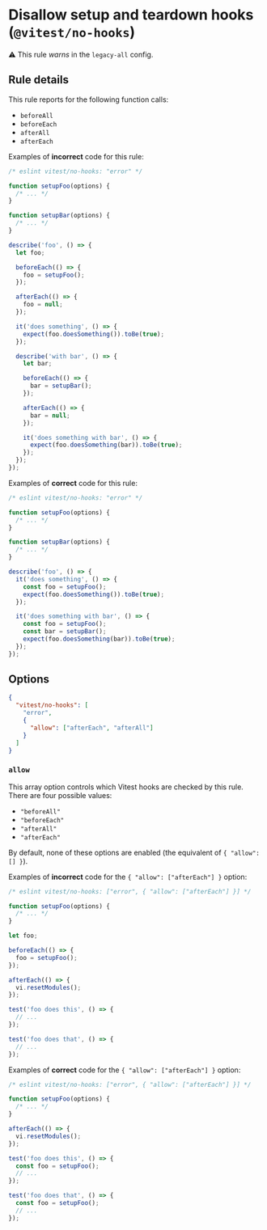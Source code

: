 # Disallow setup and teardown hooks (`@vitest/no-hooks`)

⚠️ This rule _warns_ in the `legacy-all` config.

<!-- end auto-generated rule header -->

## Rule details

This rule reports for the following function calls:

- `beforeAll`
- `beforeEach`
- `afterAll`
- `afterEach`

Examples of **incorrect** code for this rule:

```js
/* eslint vitest/no-hooks: "error" */

function setupFoo(options) {
  /* ... */
}

function setupBar(options) {
  /* ... */
}

describe('foo', () => {
  let foo;

  beforeEach(() => {
    foo = setupFoo();
  });

  afterEach(() => {
    foo = null;
  });

  it('does something', () => {
    expect(foo.doesSomething()).toBe(true);
  });

  describe('with bar', () => {
    let bar;

    beforeEach(() => {
      bar = setupBar();
    });

    afterEach(() => {
      bar = null;
    });

    it('does something with bar', () => {
      expect(foo.doesSomething(bar)).toBe(true);
    });
  });
});
```

Examples of **correct** code for this rule:

```js
/* eslint vitest/no-hooks: "error" */

function setupFoo(options) {
  /* ... */
}

function setupBar(options) {
  /* ... */
}

describe('foo', () => {
  it('does something', () => {
    const foo = setupFoo();
    expect(foo.doesSomething()).toBe(true);
  });

  it('does something with bar', () => {
    const foo = setupFoo();
    const bar = setupBar();
    expect(foo.doesSomething(bar)).toBe(true);
  });
});
```

## Options

```json
{
  "vitest/no-hooks": [
    "error",
    {
      "allow": ["afterEach", "afterAll"]
    }
  ]
}
```

### `allow`

This array option controls which Vitest hooks are checked by this rule. There are
four possible values:

- `"beforeAll"`
- `"beforeEach"`
- `"afterAll"`
- `"afterEach"`

By default, none of these options are enabled (the equivalent of
`{ "allow": [] }`).

Examples of **incorrect** code for the `{ "allow": ["afterEach"] }` option:

```js
/* eslint vitest/no-hooks: ["error", { "allow": ["afterEach"] }] */

function setupFoo(options) {
  /* ... */
}

let foo;

beforeEach(() => {
  foo = setupFoo();
});

afterEach(() => {
  vi.resetModules();
});

test('foo does this', () => {
  // ...
});

test('foo does that', () => {
  // ...
});
```

Examples of **correct** code for the `{ "allow": ["afterEach"] }` option:

```js
/* eslint vitest/no-hooks: ["error", { "allow": ["afterEach"] }] */

function setupFoo(options) {
  /* ... */
}

afterEach(() => {
  vi.resetModules();
});

test('foo does this', () => {
  const foo = setupFoo();
  // ...
});

test('foo does that', () => {
  const foo = setupFoo();
  // ...
});
```